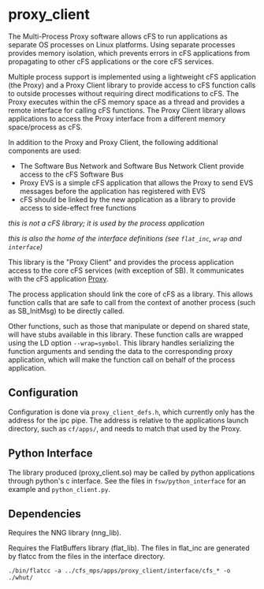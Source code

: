 # proxy_client

The Multi-Process Proxy software allows cFS to run applications as separate OS processes on Linux platforms.
Using separate processes provides memory isolation, which prevents errors in cFS applications from propagating to other cFS applications or the core cFS services.

Multiple process support is implemented using a lightweight cFS application (the Proxy) and a Proxy Client library to provide access to cFS function calls to outside processes without requiring direct modifications to cFS.
The Proxy executes within the cFS memory space as a thread and provides a remote interface for calling cFS functions.
The Proxy Client library allows applications to access the Proxy interface from a different memory space/process as cFS.

In addition to the Proxy and Proxy Client, the following additional components are used:

* The Software Bus Network and Software Bus Network Client provide access to the cFS Software Bus
* Proxy EVS is a simple cFS application that allows the Proxy to send EVS messages before the application has registered with EVS
* cFS should be linked by the new application as a library to provide access to side-effect free functions

_this is not a cFS library; it is used by the process application_

_this is also the home of the interface definitions (see `flat_inc`, `wrap` and `interface`)_

This library is the "Proxy Client" and provides the process application access to the core cFS services (with exception of SB).
It communicates with the cFS application [Proxy](https://github.com/nasa/Multi-Process-Proxy).

The process application should link the core of cFS as a library.
This allows function calls that are safe to call from the context of another process (such as SB_InitMsg) to be directly called.

Other functions, such as those that manipulate or depend on shared state, will have stubs available in this library.
These function calls are wrapped using the LD option `--wrap=symbol`.
This library handles serializing the function arguments and sending the data to the corresponding proxy application, which will make the function call on behalf of the process application.

## Configuration

Configuration is done via `proxy_client_defs.h`, which currently only has the address for the ipc pipe.
The address is relative to the applications launch directory, such as `cf/apps/`, and needs to match that used by the Proxy.

## Python Interface

The library produced (proxy_client.so) may be called by python applications through python's c interface.
See the files in `fsw/python_interface` for an example and `python_client.py`.

## Dependencies

Requires the NNG library (nng_lib).

Requires the FlatBuffers library (flat_lib).
The files in flat_inc are generated by flatcc from the files in the interface directory.

    ./bin/flatcc -a ../cfs_mps/apps/proxy_client/interface/cfs_* -o ./whut/
